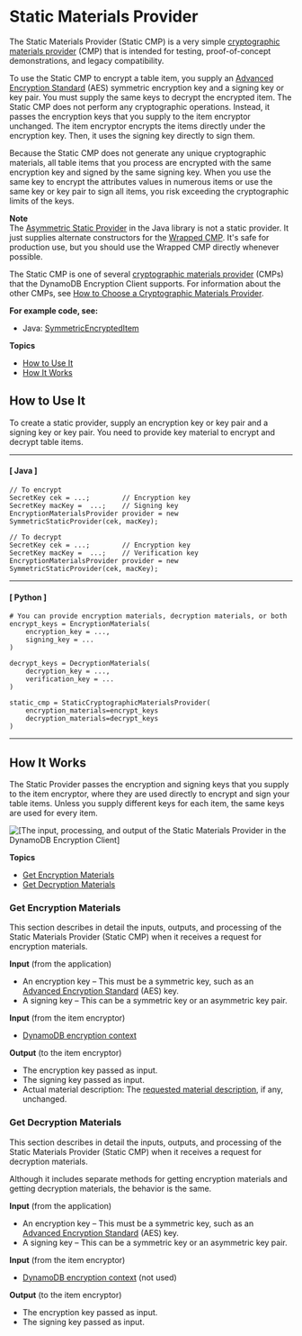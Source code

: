 # Static Materials Provider<a name="static-provider"></a>

The Static Materials Provider \(Static CMP\) is a very simple [cryptographic materials provider](concepts.md#concept-material-provider) \(CMP\) that is intended for testing, proof\-of\-concept demonstrations, and legacy compatibility\.

To use the Static CMP to encrypt a table item, you supply an [Advanced Encryption Standard](https://en.wikipedia.org/wiki/Advanced_Encryption_Standard) \(AES\) symmetric encryption key and a signing key or key pair\. You must supply the same keys to decrypt the encrypted item\. The Static CMP does not perform any cryptographic operations\. Instead, it passes the encryption keys that you supply to the item encryptor unchanged\. The item encryptor encrypts the items directly under the encryption key\. Then, it uses the signing key directly to sign them\. 

Because the Static CMP does not generate any unique cryptographic materials, all table items that you process are encrypted with the same encryption key and signed by the same signing key\. When you use the same key to encrypt the attributes values in numerous items or use the same key or key pair to sign all items, you risk exceeding the cryptographic limits of the keys\. 

**Note**  
The [Asymmetric Static Provider](https://github.com/aws/aws-dynamodb-encryption-java/blob/master/src/main/java/com/amazonaws/services/dynamodbv2/datamodeling/encryption/providers/AsymmetricStaticProvider.java) in the Java library is not a static provider\. It just supplies alternate constructors for the [Wrapped CMP](wrapped-provider.md)\. It's safe for production use, but you should use the Wrapped CMP directly whenever possible\.

The Static CMP is one of several [cryptographic materials provider](concepts.md#concept-material-provider) \(CMPs\) that the DynamoDB Encryption Client supports\. For information about the other CMPs, see [How to Choose a Cryptographic Materials Provider](crypto-materials-providers.md)\.

**For example code, see:**
+ Java: [SymmetricEncryptedItem](https://github.com/aws/aws-dynamodb-encryption-java/blob/master/examples/com/amazonaws/examples/SymmetricEncryptedItem.java)

**Topics**
+ [How to Use It](#static-cmp-how-to-use)
+ [How It Works](#static-cmp-how-it-works)

## How to Use It<a name="static-cmp-how-to-use"></a>

To create a static provider, supply an encryption key or key pair and a signing key or key pair\. You need to provide key material to encrypt and decrypt table items\.

------
#### [ Java ]

```
// To encrypt
SecretKey cek = ...;        // Encryption key
SecretKey macKey =  ...;    // Signing key
EncryptionMaterialsProvider provider = new SymmetricStaticProvider(cek, macKey);

// To decrypt
SecretKey cek = ...;        // Encryption key
SecretKey macKey =  ...;    // Verification key
EncryptionMaterialsProvider provider = new SymmetricStaticProvider(cek, macKey);
```

------
#### [ Python ]

```
# You can provide encryption materials, decryption materials, or both
encrypt_keys = EncryptionMaterials(
    encryption_key = ...,
    signing_key = ...
)

decrypt_keys = DecryptionMaterials(
    decryption_key = ...,
    verification_key = ...
)

static_cmp = StaticCryptographicMaterialsProvider(
    encryption_materials=encrypt_keys
    decryption_materials=decrypt_keys
)
```

------

## How It Works<a name="static-cmp-how-it-works"></a>

The Static Provider passes the encryption and signing keys that you supply to the item encryptor, where they are used directly to encrypt and sign your table items\. Unless you supply different keys for each item, the same keys are used for every item\.

![\[The input, processing, and output of the Static Materials Provider in the DynamoDB Encryption Client\]](http://docs.aws.amazon.com/dynamodb-encryption-client/latest/devguide/images/staticCMP.png)

**Topics**
+ [Get Encryption Materials](#static-cmp-get-encryption-materials)
+ [Get Decryption Materials](#static-cmp-get-decryption-materials)

### Get Encryption Materials<a name="static-cmp-get-encryption-materials"></a>

This section describes in detail the inputs, outputs, and processing of the Static Materials Provider \(Static CMP\) when it receives a request for encryption materials\.

**Input** \(from the application\)
+ An encryption key – This must be a symmetric key, such as an [Advanced Encryption Standard](https://tools.ietf.org/html/rfc3394.html) \(AES\) key\. 
+ A signing key – This can be a symmetric key or an asymmetric key pair\. 

**Input** \(from the item encryptor\)
+ [DynamoDB encryption context](concepts.md#encryption-context)

**Output** \(to the item encryptor\)
+ The encryption key passed as input\.
+ The signing key passed as input\.
+ Actual material description: The [requested material description](concepts.md#material-description), if any, unchanged\.

### Get Decryption Materials<a name="static-cmp-get-decryption-materials"></a>

This section describes in detail the inputs, outputs, and processing of the Static Materials Provider \(Static CMP\) when it receives a request for decryption materials\.

Although it includes separate methods for getting encryption materials and getting decryption materials, the behavior is the same\. 

**Input** \(from the application\)
+ An encryption key – This must be a symmetric key, such as an [Advanced Encryption Standard](https://tools.ietf.org/html/rfc3394.html) \(AES\) key\. 
+ A signing key – This can be a symmetric key or an asymmetric key pair\. 

**Input** \(from the item encryptor\)
+ [DynamoDB encryption context](concepts.md#encryption-context) \(not used\)

**Output** \(to the item encryptor\)
+ The encryption key passed as input\.
+ The signing key passed as input\.